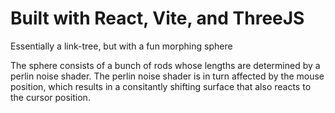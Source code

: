 # Built with React, Vite, and ThreeJS

Essentially a link-tree, but with a fun morphing sphere

The sphere consists of a bunch of rods whose lengths are determined by a perlin noise shader. The perlin noise shader is in turn affected by the mouse position, which results in a consitantly shifting surface that also reacts to the cursor position.


